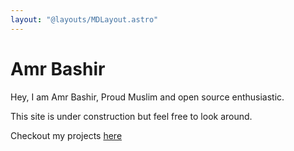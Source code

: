 ```yaml
---
layout: "@layouts/MDLayout.astro"
---
```


# Amr Bashir

Hey, I am Amr Bashir, Proud Muslim and open source enthusiastic.

This site is under construction but feel free to look around.

Checkout my projects [here](/projects)
